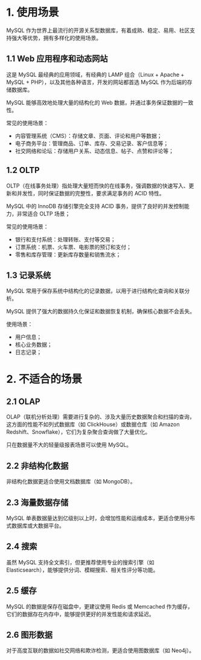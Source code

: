 # 1. 使用场景

MySQL 作为世界上最流行的开源关系型数据库，有着成熟、稳定、易用、社区支持强大等优势，拥有多样化的使用场景。

## 1.1 Web 应用程序和动态网站

这是 MySQL 最经典的应用领域，有经典的 LAMP 组合（Linux + Apache + MySQL + PHP），以及其他各种语言，开发的网站都首选 MySQL 作为后端的存储数据库。

MySQL 能够高效地处理大量的结构化的 Web 数据，并通过事务保证数据的一致性。

常见的使用场景：

* 内容管理系统（CMS）：存储文章、页面、评论和用户等数据；
* 电子商务平台：管理商品、订单、库存、交易记录、客户信息等；
* 社交网络和论坛：存储用户关系、动态信息、帖子、点赞和评论等；

## 1.2 OLTP

OLTP（在线事务处理）指处理大量短而快的在线事务，强调数据的快速写入、更新和并发性，同时保证数据的完整性，要求满足事务的 ACID 特性。

MySQL 中的 InnoDB 存储引擎完全支持 ACID 事务，提供了良好的并发控制能力，非常适合 OLTP 场景；

常见的使用场景：

* 银行和支付系统：处理转账、支付等交易；
* 订票系统：机票、火车票、电影票的预订和支付；
* 零售和库存管理：更新库存数量和销售流水；

## 1.3 记录系统

MySQL 常用于保存系统中结构化的记录数据，以用于进行结构化查询和关联分析。

MySQL 提供了强大的数据持久化保证和数据恢复机制，确保核心数据不会丢失。

使用场景：

* 用户信息；
* 核心业务数据；
* 日志记录；

# 2. 不适合的场景

## 2.1 OLAP

OLAP（联机分析处理）需要进行复杂的、涉及大量历史数据聚合和扫描的查询，这方面的性能不如列式数据库（如 ClickHouse）或数据仓库（如 Amazon Redshift、Snowflake），它们为复杂聚合查询做了大量优化。

只在数据量不大的轻量级报表场景可以使用 MySQL。

## 2.2 非结构化数据

非结构化数据更适合使用文档数据库（如 MongoDB）。

## 2.3 海量数据存储

MySQL 单表数据量达到亿级别以上时，会增加性能和运维成本，更适合使用分布式数据库或大数据平台。

## 2.4 搜索

虽然 MySQL 支持全文索引，但更推荐使用专业的搜索引擎（如 Elasticsearch），能够提供分词、模糊搜索、相关性评分等功能。

## 2.5 缓存

MySQL 的数据是保存在磁盘中，更建议使用 Redis 或 Memcached 作为缓存，它们的数据存在内存中，能够提供更好的并发性能和请求延迟。

## 2.6 图形数据

对于高度互联的数据如社交网络和欺诈检测，更适合使用图数据库（如 Neo4j）。

